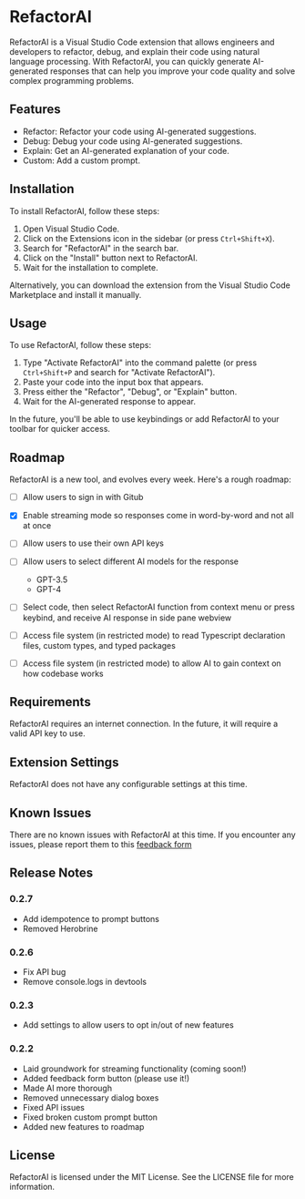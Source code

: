 # RefactorAI

RefactorAI is a Visual Studio Code extension that allows engineers and developers to refactor, debug, and explain their code using natural language processing. With RefactorAI, you can quickly generate AI-generated responses that can help you improve your code quality and solve complex programming problems.

## Features

-   Refactor: Refactor your code using AI-generated suggestions.
-   Debug: Debug your code using AI-generated suggestions.
-   Explain: Get an AI-generated explanation of your code.
-   Custom: Add a custom prompt.

## Installation

To install RefactorAI, follow these steps:

1. Open Visual Studio Code.
2. Click on the Extensions icon in the sidebar (or press `Ctrl+Shift+X`).
3. Search for "RefactorAI" in the search bar.
4. Click on the "Install" button next to RefactorAI.
5. Wait for the installation to complete.

Alternatively, you can download the extension from the Visual Studio Code Marketplace and install it manually.

## Usage

To use RefactorAI, follow these steps:

1. Type "Activate RefactorAI" into the command palette (or press `Ctrl+Shift+P` and search for "Activate RefactorAI").
2. Paste your code into the input box that appears.
3. Press either the "Refactor", "Debug", or "Explain" button.
4. Wait for the AI-generated response to appear.

In the future, you'll be able to use keybindings or add RefactorAI to your toolbar for quicker access.

## Roadmap

RefactorAI is a new tool, and evolves every week. Here's a rough roadmap:

-   [ ] Allow users to sign in with Gitub

-   [x] Enable streaming mode so responses come in word-by-word and not all at once

-   [ ] Allow users to use their own API keys

-   [ ] Allow users to select different AI models for the response

    -   GPT-3.5
    -   GPT-4

-   [ ] Select code, then select RefactorAI function from context menu or press keybind, and receive AI response in side pane webview

-   [ ] Access file system (in restricted mode) to read Typescript declaration files, custom types, and typed packages

-   [ ] Access file system (in restricted mode) to allow AI to gain context on how codebase works

## Requirements

RefactorAI requires an internet connection. In the future, it will require a valid API key to use.

## Extension Settings

RefactorAI does not have any configurable settings at this time.

## Known Issues

There are no known issues with RefactorAI at this time. If you encounter any issues, please report them to this [feedback form](https://forms.gle/WovhUia6eJQ8NeSW6)

## Release Notes

### 0.2.7

- Add idempotence to prompt buttons
- Removed Herobrine

### 0.2.6

-   Fix API bug
-   Remove console.logs in devtools

### 0.2.3

-   Add settings to allow users to opt in/out of new features

### 0.2.2

-   Laid groundwork for streaming functionality (coming soon!)
-   Added feedback form button (please use it!)
-   Made AI more thorough
-   Removed unnecessary dialog boxes
-   Fixed API issues
-   Fixed broken custom prompt button
-   Added new features to roadmap

## License

RefactorAI is licensed under the MIT License. See the LICENSE file for more information.
